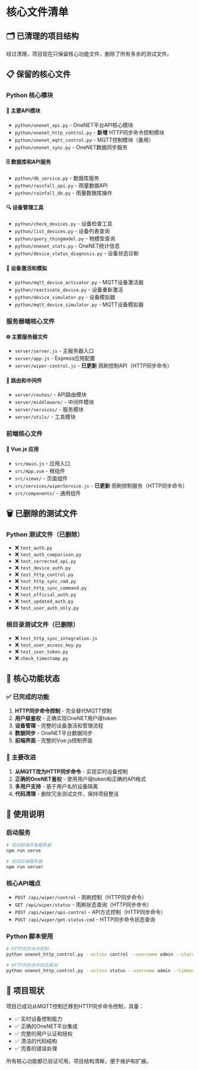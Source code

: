 # 核心文件清单

## 🗂️ 已清理的项目结构

经过清理，项目现在只保留核心功能文件，删除了所有多余的测试文件。

## 📋 保留的核心文件

### Python 核心模块

#### 🔧 主要API模块
- `python/onenet_api.py` - OneNET平台API核心模块
- `python/onenet_http_control.py` - **新增** HTTP同步命令控制模块
- `python/onenet_mqtt_control.py` - MQTT控制模块（备用）
- `python/onenet_sync.py` - OneNET数据同步服务

#### 🗄️ 数据库和API服务
- `python/db_service.py` - 数据库服务
- `python/rainfall_api.py` - 雨量数据API
- `python/rainfall_db.py` - 雨量数据库操作

#### 🔍 设备管理工具
- `python/check_devices.py` - 设备检查工具
- `python/list_devices.py` - 设备列表查询
- `python/query_thingmodel.py` - 物模型查询
- `python/onenet_stats.py` - OneNET统计信息
- `python/device_status_diagnosis.py` - 设备状态诊断

#### 🚀 设备激活和模拟
- `python/mqtt_device_activator.py` - MQTT设备激活器
- `python/reactivate_device.py` - 设备重新激活
- `python/device_simulator.py` - 设备模拟器
- `python/mqtt_device_simulator.py` - MQTT设备模拟器

### 服务器端核心文件

#### 🌐 主要服务器文件
- `server/server.js` - 主服务器入口
- `server/app.js` - Express应用配置
- `server/wiper-control.js` - **已更新** 雨刷控制API（HTTP同步命令）

#### 🔧 路由和中间件
- `server/routes/` - API路由模块
- `server/middleware/` - 中间件模块
- `server/services/` - 服务模块
- `server/utils/` - 工具模块

### 前端核心文件

#### 🎨 Vue.js 应用
- `src/main.js` - 应用入口
- `src/App.vue` - 根组件
- `src/views/` - 页面组件
- `src/services/wiperService.js` - **已更新** 雨刷控制服务（HTTP同步命令）
- `src/components/` - 通用组件

## 🗑️ 已删除的测试文件

### Python 测试文件（已删除）
- ❌ `test_auth.py`
- ❌ `test_auth_comparison.py`
- ❌ `test_corrected_api.py`
- ❌ `test_device_auth.py`
- ❌ `test_http_control.py`
- ❌ `test_http_sync_cmd.py`
- ❌ `test_http_sync_command.py`
- ❌ `test_official_auth.py`
- ❌ `test_updated_auth.py`
- ❌ `test_user_auth_only.py`

### 根目录测试文件（已删除）
- ❌ `test_http_sync_integration.js`
- ❌ `test_user_access_key.py`
- ❌ `test_user_token.py`
- ❌ `check_timestamp.py`

## 🎯 核心功能状态

### ✅ 已完成的功能
1. **HTTP同步命令控制** - 完全替代MQTT控制
2. **用户级鉴权** - 正确实现OneNET用户级token
3. **设备管理** - 完整的设备激活和管理流程
4. **数据同步** - OneNET平台数据同步
5. **前端界面** - 完整的Vue.js控制界面

### 🔧 主要改进
1. **从MQTT改为HTTP同步命令** - 实现实时设备控制
2. **正确的OneNET鉴权** - 使用用户级token和正确的API格式
3. **多用户支持** - 基于用户名的设备隔离
4. **代码清理** - 删除冗余测试文件，保持项目整洁

## 📖 使用说明

### 启动服务
```bash
# 启动前端开发服务器
npm run serve

# 启动后端服务器
npm run server
```

### 核心API端点
- `POST /api/wiper/control` - 雨刷控制（HTTP同步命令）
- `GET /api/wiper/status` - 雨刷状态查询（HTTP同步命令）
- `POST /api/wiper/api-control` - API方式控制（HTTP同步命令）
- `POST /api/wiper/get-status-cmd` - HTTP同步命令状态查询

### Python 脚本使用
```bash
# HTTP同步命令控制
python onenet_http_control.py --action control --username admin --status smart --timeout 15

# HTTP同步命令状态查询
python onenet_http_control.py --action status --username admin --timeout 10
```

## 🎉 项目现状

项目已成功从MQTT控制迁移到HTTP同步命令控制，具备：
- ✅ 实时设备控制能力
- ✅ 正确的OneNET平台集成
- ✅ 完整的用户认证和授权
- ✅ 清洁的代码结构
- ✅ 完善的错误处理

所有核心功能都已验证可用，项目结构清晰，便于维护和扩展。
